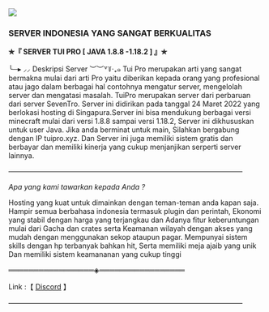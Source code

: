 <img src=https://cdn.discordapp.com/attachments/793799283752960000/972504524730269726/TP_WELCOME.png>

### SERVER INDONESIA YANG SANGAT BERKUALITAS

**✯『 SERVER TUI PRO [ JAVA 1.8.8 -1.18.2 ] 』✯**

╰─▸ ⸝⸝ Deskripsi Server ︶︶꒷꒦‧₊๑
Tui Pro merupakan arti yang sangat bermakna mulai dari arti Pro yaitu diberikan kepada orang yang profesional atau jago dalam berbagai hal contohnya mengatur server, mengelolah server dan mengatasi masalah. TuiPro merupakan server dari perbaruan dari server SevenTro. Server ini didirikan pada tanggal 24 Maret 2022 yang berlokasi hosting di Singapura.Server ini bisa mendukung berbagai versi minecraft mulai dari versi 1.8.8 sampai versi 1.18.2, Server ini dikhususkan untuk user Java. Jika anda berminat untuk main, Silahkan bergabung dengan IP tuipro.xyz. Dan Server ini juga memiliki sistem gratis dan berbayar dan memiliki kinerja yang cukup menjanjikan serperti server lainnya.

—————————————————————————————————

_Apa yang kami tawarkan kepada Anda ?_

Hosting yang kuat untuk dimainkan dengan teman-teman anda kapan saja. Hampir semua berbahasa indonesia termasuk plugin dan perintah, Ekonomi yang stabil dengan harga yang terjangkau dan Adanya fitur keberuntungan mulai dari Gacha dan crates serta Keamanan wilayah dengan akses yang mudah dengan menggunakan sekop ataupun pagar.
Mempunyai sistem skills dengan hp terbanyak bahkan hit, Serta memiliki meja ajaib yang unik Dan memiliki sistem keamananan yang cukup tinggi

═════════════════◈═════════════════

Link :【 [Discord](https://discord.tuipro.xyz/) 】

—————————————————————————————————
